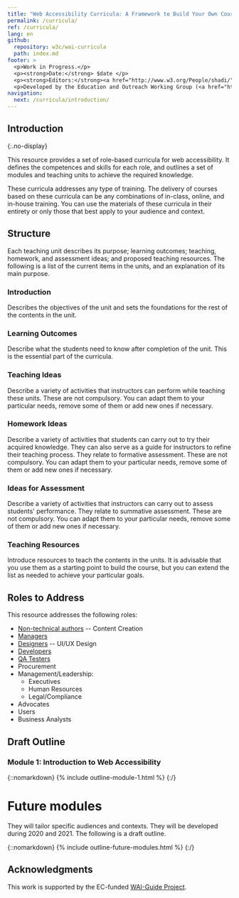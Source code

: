 ```yaml
---
title: "Web Accessibility Curricula: A Framework to Build Your Own Courses"
permalink: /curricula/
ref: /curricula/
lang: en
github:
  repository: w3c/wai-curricula
  path: index.md
footer: >
  <p>Work in Progress.</p>
  <p><strong>Date:</strong> $date </p>
  <p><strong>Editors:</strong><a href="http://www.w3.org/People/shadi/">Shadi Abou-Zahra</a> and Daniel Montalvo. Contributors: <a href="https://www.w3.org/WAI/EO/EOWG-members">EOWG Participants</a>. </p>
  <p>Developed by the Education and Outreach Working Group (<a href="http://www.w3.org/WAI/EO/">EOWG</a>). Developed as part of the <a href="https://www.w3.org/WAI/about/projects/wai-guide/">WAI-Guide Project</a> funded by the European Commission (EC) under the Horizon 2020 program (Grant Agreement 822245).</p>
navigation:
  next: /curricula/introduction/
---
```


## Introduction
{:.no-display}

This resource provides a set of role-based curricula for web accessibility. It defines the competences and skills for each role, and outlines a set of modules and teaching units to achieve the required knowledge.

These curricula addresses any type of training. The delivery of courses based on these curricula can be any combinations of in-class, online, and in-house training.  You can use the materials of these curricula in their entirety or only those that best apply to your audience and context.

## Structure

Each teaching unit describes its purpose; learning outcomes; teaching, homework, and assessment ideas; and proposed teaching resources. The following is a list of the current items in the units, and an explanation of its main purpose.

### Introduction

Describes the objectives of the unit and sets the foundations for the rest of the contents in the unit. 

### Learning Outcomes

Describe what the students need to know after completion of the unit. This is the essential part of the curricula.

### Teaching Ideas

Describe a variety of activities that instructors can perform while teaching these units. These are not compulsory. You can adapt them to your particular needs, remove some of them or add new ones if necessary.

### Homework Ideas

Describe a variety of activities that students can carry out to try their acquired knowledge. They can also serve as a guide for instructors to refine their teaching process. They relate to formative assessment. These are not compulsory. You can adapt them to your particular needs, remove some of them or add new ones if necessary.

### Ideas for Assessment

Describe a variety of activities that instructors can carry out to assess students' performance. They relate to summative assessment. These are not compulsory. You can adapt them to your particular needs, remove some of them or add new ones if necessary.

### Teaching Resources

Introduce resources to teach the contents in the units. It is advisable that you use them as a starting point to build the course, but you can extend the list as needed to achieve your particular goals. 

## Roles to Address

This resource addresses the following roles:

* [Non-technical authors](https://www.w3.org/WAI/EO/wiki/Role_definition_document#Design_Roles) -- Content Creation
* [Managers](https://www.w3.org/WAI/EO/wiki/Role_definition_document#Management_Roles)
* [Designers](https://www.w3.org/WAI/EO/wiki/Role_definition_document#Design_Roles) -- UI/UX Design
* [Developers](https://www.w3.org/WAI/EO/wiki/Role_definition_document#Implementation_Roles)
* [QA Testers](https://www.w3.org/WAI/EO/wiki/Role_definition_document#Testing_Roles)
* Procurement
* Management/Leadership:
  * Executives
  * Human Resources
  * Legal/Compliance
* Advocates
* Users
* Business Analysts

## Draft Outline

### Module 1: Introduction to Web Accessibility

{::nomarkdown}
{% include outline-module-1.html %}
{:/}

# Future modules

They will tailor specific audiences and contexts. They will be developed during 2020 and 2021. The following is a draft outline.



{::nomarkdown}
{% include outline-future-modules.html %}
{:/}

## Acknowledgments ##

This work is supported by the EC-funded [WAI-Guide Project](https://www.w3.org/WAI/about/projects/wai-guide/).
